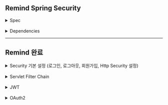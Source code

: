 ## Remind Spring Security
<details>
<summary>Spec</summary>

- Spring Security 복습
- Spring Security 6.1.2 (Spring Security 5 에서 사용하던 각종 함수들이 많이 Deprecated 됨)
- Spring Boot 3.1.1
- JDK 17
</details>

<br>

<details>
<summary>Dependencies</summary>

- Spring Web
- Spring Security
- Lombok
- Spring Data JPA
- H2
</details>

---

## Remind 완료

<details>
<summary>Security 기본 설정 (로그인, 로그아웃, 회원가입, Http Security 설정)</summary>

- Local Test를 위한 Inmemory User 권한 생성 방식
- DelegatingPasswordEncoder
- Custom한 UserDetails, Authority 부여
- Multi Factor Authentication & Custom한 직접 인증 처리를 위한 AuthenticationProvider
  - AuthenticationProvider에서 AuthenticationException 외에 Exception 발생 시 AuthenticationExcpetion으로 Re-Throw
  - 이유 : 등록된 회원이 없을 시 Business Logic에서 다른 Exception을 던지는데 Provider를 거쳐 그대로 Spring Security 내부로 이동하기 때문에 Re-Throw 처리를 해줘야 함

<br>

> 요약
- Spring Security에서 지원하는 InMemory User는 말 그대로 메모리에 등록되어 사용되는 User이므로 애플리케이션 실행이 종료되면 InMember User 역시 메모리에서 사라진다.

- InMemory User를 사용하는 방식은 테스트 환경이나 데모 환경에서 사용할 수 있는 방법이다.

- Spring Security는 사용자의 크리덴셜(Credential, 자격증명을 위한 구체적인 수단)을 암호화하기 위한 PasswordEncoder를 제공하며, PasswordEncoder는 다양한 암호화 방식을 제공하며, Spring Security에서 지원하는 PasswordEncoder의 디폴트 암호화 알고리즘은 bcrypt이다.

- 패스워드 같은 민감한(sensitive) 정보는 반드시 암호화되어 저장되어야 합니다.
패스워드는 복호화할 이유가 없으므로 단방향 암호화 방식으로 암호화되어야 한다.

- Spring Security에서 SimpleGrantedAuthority를 사용해 Role 베이스 형태의 권한을 지정할 때 ‘ROLE_’ + 권한명 형태로 지정해 주어야 한다.

- Spring Security에서는 Spring Security에서 관리하는 User 정보를 UserDetails로 관리한다.

- UserDetails는 UserDetailsService에 의해 로드(load)되는 핵심 User 정보를 표현하는 인터페이스입니다.

- UserDetailsService는 User 정보를 로드(load)하는 핵심 인터페이스이다.

- 일반적으로 Spring Security에서는 인증을 시도하는 주체를 User(비슷한 의미로 Principal도 있음)라고 부른다. Principal은 User의 더 구체적인 정보를 의미하며, 일반적으로 Username을 의미한다.

- Custom UserDetailsService를 사용해 로그인 인증을 처리하는 방식은 Spring Security가 내부적으로 인증을 대신 처리해 주는 방식이다.

- AuthenticationProvider는 Spring Security에서 클라이언트로부터 전달받은 인증 정보를 바탕으로 인증된 사용자인지를 처리하는 Spring Security의 컴포넌트이다.
</details>

<br>

<details>
<summary>Servlet Filter Chain</summary>

- Servlet 기반 어플리케이션에서는 javax.servlet 패키지의 인터페이스를 정의하여 doFilter() 함수 호출을 통해 필터 체인을 구성할 수 있다.
- 이러한 필터체인은 웹 요청,응답 전/후 처리를 할 수 있다.
- 흐름은 웹요청 -> ServletFilterChain -> HttpServlet -> DispatcherServlet / 응답은 그 반대 이다.
- Spring Security에서의 Filter는 Servlet Filter Chain에 DelegatingFilterProxy, FilterChainProxy 이다.

<br>

> **Delegating Filter Proxy란?**

Spring Security 역시 Spring ApplicationContext를 이용한다.<br>
서블릿 필터와 연결되는 Spring Security만의 필터를 ApplicationContext에 Bean으로 등록한 후, <br>
이 Bean들을 이용해서 보안과 관련된 작업을 처리하는 시작점이 DelegatingFilterProxy이다.<br>
즉, 보안과 관련된 직접적인 처리를 하는것이 아닌, Servlet Container 영역의 필터와 ApplicationContext에 등록된 필터들을 연결해주는 Bridge 역할이다.

<br>

> **FilterChainProxy란?**

Spring Security만의 보안을 위한 작업을 처리하는 Filter들의 모음이자 Spring Security의 필터를 사용하기 위한 진입점이다.<br>
Spring Security의 Filter Chain은 URL별로 여러개 등록할 수 있고, Filter Chain이 있을떄 어떤 Filter Chain을 사용할지는<br>
FilterChainProxy가 결정하며, 가장 먼저 매칭된 Filter Chain을 실행한다.
즉, Filter들 사이에 우선순위를 잘 적용해 수행 우선순위를 잘 정하는것도 중요하다.

<br>

> **요약**

Servlet FIlterChain은 요청 URI Path를 기반으로 HttpServlet Request를 처리한다.<br>
따라서 요청 URI 경로를 기반으로 어떤 Filter와 어떤 Servlet을 매핑할지 결정하기 때문에,<br>
Spring Security의 FilterChain을 구성할 때 FilterChainProxy의 필터 실행 우선순위를 생각하며 URI Path를 잘 설정하기

<br>

Filter의 우선순위를 정하는 방법
- `@Order` 어노테이션 사용
- `Ordered` 인터페이스를 구현하는 방법
- `FilterRegistrationBean`을 이용해 순서를 명시적으로 정할수도 있다.
</details>

<br>

<details>
<summary>JWT</summary>

- JWT는 Header, Payload Signature의 구조로 되어있다.
- JwtTokenizer (토큰 생성 클래스)
- JwtAuthenticationFilter (Authentication 객체를 생성하고 검증 후 토큰 발급을 해주는 Security Filter)
  - 이 인증 필터를 구현할때 UsernamePasswordAuthenticationFilter를 구현하는 방법,
  - OncePerRequestFilter를 구현하는 방법 등 인증 방식에 따라 다양한 필터가 있다
- JwtVerifycationFilter (발급된 토큰을 검증하는 Verifycation FIlter)

<br>

> Header

Header는 어떤 종류의 토큰인지, 어떤 알고리즘으로 Sign할지 정의한다. (Json Format)
이걸 Base64로 Encoding 하면 JWT의 첫번째 부분이 완성된다.
```json
{
  "alg": "HS256",
  "typ": "JWT"
}
```
<br>

|요소|요소의 key 값|요소의 value 값|
|---|---|---|
|토큰의 타입|typ|JWT|
|토큰의 서명에서 사용할 암호화 알고리즘 종류|alg|HMAC, SHA256, RSA, HS256, RS256|


---

> Payload

Payload에는 서버에서 활용할 수 있는 사용자의 정보가 담겨있다.
어떤 정보에 접근 가능한지에 대한 권한을 담을 수도, 이름 등 필요한 데이터를 담을 수 있다.
Payload는 다음으로 설명할 Signature를 통해 유효성이 검증될 정보이지만, 민감한 정보는 안담는게 좋다.
```json
{
  "sub": "someInformation",
  "name": "phillip",
  "iat": 151623391
}
```

---

> Signature

Base64로 인코딩된 1,2번째 부분이 완성되었다면 여기서는<br>
원하는 Secret Key, Header에서 지정한 알고리즘을 사용하여 Header/Payload에 대한 단방향 암호화를 수행한다.
이렇게 암호회된 메시지는 토큰의 위/변조 유무를 검증하는데 사용함
예를 들어, HMAC SHA256을 사용한다면 Signature는 다음과 같은 방식으로 생성된다.
```java
HMACSHA256(base64UrlEncode(header) + '.' + base64UrlEncode(payload), secret);
```

<br>

> 요약

UsernamePasswordAuthenticationFilter를 이용해서 JWT 발급 전의 로그인 인증 기능을 구현할 수 있다.<br>
Spring Security에서는 개발자가 직접 Custom Configurer를 구성해 Spring Security의 Configuration을 커스터마이징(customizations) 할 수 있다.<br>
Username/Password 기반의 로그인 인증은 OncePerRequestFilter 같은 Spring Security에서 지원하는 다른 Filter를 이용해서 구현할 수 있으며,<br>
Controller에서 REST API 엔드포인트로 구현하는 것도 가능하다.<br>
Spring Security에서는 Username/Password 기반의 로그인 인증에 성공했을 때,<br>
로그를 기록하거나 로그인에 성공한 사용자 정보를 response로 전송하는 등의 추가 처리를 할 수 있는<br>
AuthenticationSuccessHandler를 지원하며, 로그인 인증 실패 시에도 마찬가지로 인증 실패에 대해 추가 처리를 할 수 있는 AuthenticationFailureHandler를 지원한다.

</details>

<br>

<details>
<summary>OAuth2</summary>

**Google API**

[Google API 만들기](https://console.cloud.google.com/projectselector2/apis/dashboard?pli=1&supportedpurview=project)

> 프로젝트 만들기

- 프로젝트 이름 설정
- 만들기

<br>

> OAuth 동의 화면 만들기

 - User Type = '외부' 선택
 - 앱 정보, 개발자 연락처 정보 지정

<br>

> 사용자 인증 정보 생성

- 사용자 인정 정보 만들기 유형 = OAuth 클라이언트 ID
- 앱이름, 리디렉션 URI 지정

</details>

